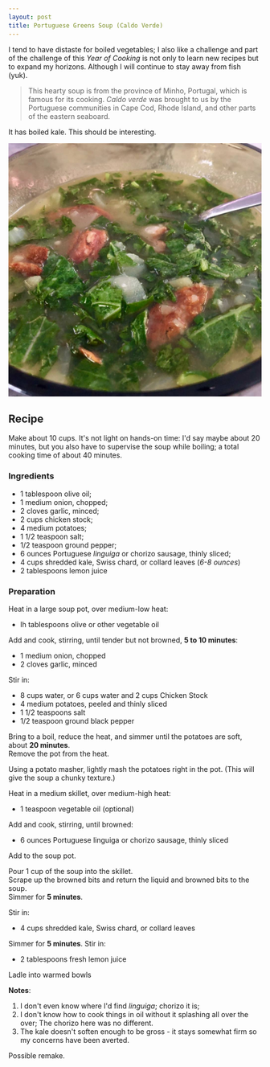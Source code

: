 ```yaml
---
layout: post
title: Portuguese Greens Soup (Caldo Verde)
---
```


I tend to have distaste for boiled vegetables;
I also like a challenge and part of the challenge of this
*Year of Cooking* is not only to learn new recipes
but to expand my horizons. Although I will continue
to stay away from fish (yuk).

> This hearty soup is from the province of Minho, Portugal,
which is famous for its cooking. *Caldo verde* was
brought to us by the Portuguese communities in Cape
Cod, Rhode Island, and other parts of the eastern
seaboard.

It has boiled kale. This should be interesting.

![Caldo Verde - Portuguese Greens Soup](/assets/2018-caldo_verde.jpg)

## Recipe

Make about 10 cups. It's not light on hands-on time: I'd say
maybe about 20 minutes, but you also have to supervise the soup
while boiling; a total cooking time of about 40 minutes.

### Ingredients

* 1 tablespoon olive oil;
* 1 medium onion, chopped;
* 2 cloves garlic, minced;
* 2 cups chicken stock;
* 4 medium potatoes;
* 1 1/2 teaspoon salt;
* 1/2 teaspoon ground pepper;
* 6 ounces Portuguese *linguiga* or chorizo sausage, thinly sliced;
* 4 cups shredded kale, Swiss chard, or collard leaves (*6-8 ounces*)
* 2 tablespoons lemon juice

### Preparation

Heat in a large soup pot, over medium-low heat:

* lh tablespoons olive or other vegetable oil

Add and cook, stirring, until tender but not browned, **5 to 10 minutes**:

* 1 medium onion, chopped
* 2 cloves garlic, minced

Stir in:

* 8 cups water, or 6 cups water and 2 cups Chicken Stock
* 4 medium potatoes, peeled and thinly sliced
* 1 1/2 teaspoons salt
* 1/2 teaspoon ground black pepper

Bring to a boil, reduce the heat, and simmer until the
potatoes are soft, about **20 minutes**.  
Remove the pot from the heat.

Using a potato masher, lightly mash the potatoes right in the pot.
(This will give the soup a chunky texture.)

Heat in a medium skillet, over medium-high heat:

* 1 teaspoon vegetable oil (optional)

Add and cook, stirring, until browned:

* 6 ounces Portuguese linguiga or chorizo sausage, thinly sliced

Add to the soup pot.  

Pour 1 cup of the soup into the skillet.  
Scrape up the browned bits and return the liquid and browned bits to the soup.  
Simmer for **5 minutes**.

Stir in:

* 4 cups shredded kale, Swiss chard, or collard leaves

Simmer for **5 minutes**. Stir in:

* 2 tablespoons fresh lemon juice

Ladle into warmed bowls

**Notes**:

1. I don't even know where I'd find *linguiga*; chorizo it is;
2. I don't know how to cook things in oil without it splashing all over the over;
   The chorizo here was no different.
3. The kale doesn't soften enough to be gross - it stays somewhat firm
   so my concerns have been averted.

Possible remake.
